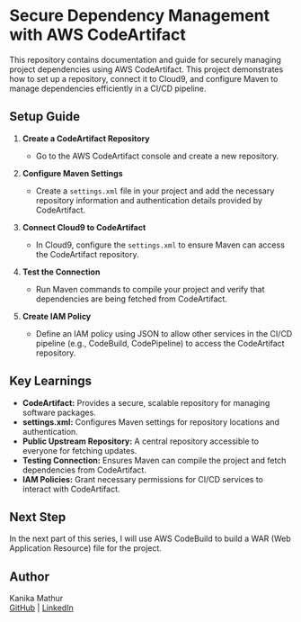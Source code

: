# Secure Dependency Management with AWS CodeArtifact

This repository contains documentation and guide for securely managing project dependencies using AWS CodeArtifact. This project demonstrates how to set up a repository, connect it to Cloud9, and configure Maven to manage dependencies efficiently in a CI/CD pipeline.

## Setup Guide

1. **Create a CodeArtifact Repository**
   - Go to the AWS CodeArtifact console and create a new repository.

2. **Configure Maven Settings**
   - Create a `settings.xml` file in your project and add the necessary repository information and authentication details provided by CodeArtifact.

3. **Connect Cloud9 to CodeArtifact**
   - In Cloud9, configure the `settings.xml` to ensure Maven can access the CodeArtifact repository.

4. **Test the Connection**
   - Run Maven commands to compile your project and verify that dependencies are being fetched from CodeArtifact.
  
5. **Create IAM Policy**
   - Define an IAM policy using JSON to allow other services in the CI/CD pipeline (e.g., CodeBuild, CodePipeline) to access the CodeArtifact repository.

## Key Learnings

- **CodeArtifact:** Provides a secure, scalable repository for managing software packages.
- **settings.xml:** Configures Maven settings for repository locations and authentication.
- **Public Upstream Repository:** A central repository accessible to everyone for fetching updates.
- **Testing Connection:** Ensures Maven can compile the project and fetch dependencies from CodeArtifact.
- **IAM Policies:** Grant necessary permissions for CI/CD services to interact with CodeArtifact.

## Next Step

In the next part of this series, I will use AWS CodeBuild to build a WAR (Web Application Resource) file for the project.

## Author

Kanika Mathur  
[GitHub](https://github.com/KanikaGenesis) | [LinkedIn](https://www.linkedin.com/in/kanika-mathur-083080121/)
